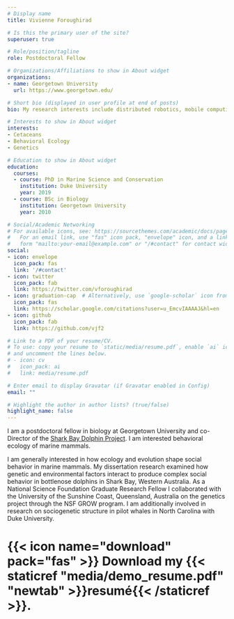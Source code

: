```yaml
---
# Display name
title: Vivienne Foroughirad

# Is this the primary user of the site?
superuser: true

# Role/position/tagline
role: Postdoctoral Fellow

# Organizations/Affiliations to show in About widget
organizations:
- name: Georgetown University
  url: https://www.georgetown.edu/

# Short bio (displayed in user profile at end of posts)
bio: My research interests include distributed robotics, mobile computing and programmable matter.

# Interests to show in About widget
interests:
- Cetaceans
- Behavioral Ecology
- Genetics

# Education to show in About widget
education:
  courses:
  - course: PhD in Marine Science and Conservation
    institution: Duke University
    year: 2019
  - course: BSc in Biology
    institution: Georgetown University
    year: 2010

# Social/Academic Networking
# For available icons, see: https://sourcethemes.com/academic/docs/page-builder/#icons
#   For an email link, use "fas" icon pack, "envelope" icon, and a link in the
#   form "mailto:your-email@example.com" or "/#contact" for contact widget.
social:
- icon: envelope
  icon_pack: fas
  link: '/#contact'
- icon: twitter
  icon_pack: fab
  link: https://twitter.com/vforoughirad
- icon: graduation-cap  # Alternatively, use `google-scholar` icon from `ai` icon pack
  icon_pack: fas
  link: https://scholar.google.com/citations?user=u_EmcvIAAAAJ&hl=en
- icon: github
  icon_pack: fab
  link: https://github.com/vjf2

# Link to a PDF of your resume/CV.
# To use: copy your resume to `static/media/resume.pdf`, enable `ai` icons in `params.toml`, 
# and uncomment the lines below.
# - icon: cv
#   icon_pack: ai
#   link: media/resume.pdf

# Enter email to display Gravatar (if Gravatar enabled in Config)
email: ""

# Highlight the author in author lists? (true/false)
highlight_name: false
---
```


I am a postdoctoral fellow in biology at Georgetown University and co-Director of the [Shark Bay Dolphin Project](https://www.monkeymiadolphins.org). I am interested behavioral ecology of marine mammals.

I am generally interested in how ecology and evolution shape social behavior in marine mammals. My dissertation research examined how genetic and environmental factors interact to produce complex social behavior in bottlenose dolphins in Shark Bay, Western Australia. As a National Science Foundation Graduate Research Fellow I collaborated with the University of the Sunshine Coast, Queensland, Australia on the genetics project through the NSF GROW program. I am additionally involved in research on sociogenetic structure in pilot whales in North Carolina with Duke University.

# {{< icon name="download" pack="fas" >}} Download my {{< staticref "media/demo_resume.pdf" "newtab" >}}resumé{{< /staticref >}}.
